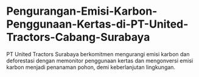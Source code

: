 # Pengurangan-Emisi-Karbon-Penggunaan-Kertas-di-PT-United-Tractors-Cabang-Surabaya
PT United Tractors Surabaya berkomitmen mengurangi emisi karbon dan deforestasi dengan memonitor penggunaan kertas dan mengonversi emisi karbon menjadi penanaman pohon, demi keberlanjutan lingkungan.
